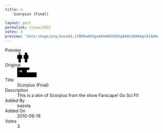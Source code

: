 ```yaml
---
title: >
    Scorpius (Final)

layout: post
permalink: /view/2923
votes: 3
preview: "data:image/png;base64,iVBORw0KGgoAAAANSUhEUgAAACUAAAAgCAIAAAAaMSbnAAAABnRSTlMA/wD/AP5AXyvrAAAAtElEQVRIie2USw7EIAiGYSKdA7X3P0Ev1JqMs2g0tFpGIuls+Fai4C+PiCl9IIP4ghbcR6AnPJwP1hy5cNOQ+kWzaFrrIaJgmuvNKSVuX8xxQr2FuBydKwtDsJ5PrpEHx2w+G3pywKhe04OIACDG+FP7TuMOnfc44UiliXCk8uE8nZ/3T0bbP6+njNfzzPW/JqKSVlmr/uv6Bh7+dH5/rec0vZtO+7713NUT7v1zPQ0+n7Z8ARzVmglgDwxLAAAAAElFTkSuQmCC"
---
```

<dl class="side-by-side">
<dt>Preview</dt>
<dd>
    <img class="preview" src="data:image/png;base64,iVBORw0KGgoAAAANSUhEUgAAACUAAAAgCAIAAAAaMSbnAAAABnRSTlMA/wD/AP5AXyvrAAAAtElEQVRIie2USw7EIAiGYSKdA7X3P0Ev1JqMs2g0tFpGIuls+Fai4C+PiCl9IIP4ghbcR6AnPJwP1hy5cNOQ+kWzaFrrIaJgmuvNKSVuX8xxQr2FuBydKwtDsJ5PrpEHx2w+G3pywKhe04OIACDG+FP7TuMOnfc44UiliXCk8uE8nZ/3T0bbP6+njNfzzPW/JqKSVlmr/uv6Bh7+dH5/rec0vZtO+7713NUT7v1zPQ0+n7Z8ARzVmglgDwxLAAAAAElFTkSuQmCC">
</dd>
<dt>Original</dt>
<dd>
    <img class="preview" src="data:image/png;base64,iVBORw0KGgoAAAANSUhEUgAAAEAAAAAgCAYAAACinX6EAAAA0klEQVR42u2YUQrDIBBE/RH88/536p22NGKYLqYqNHXtjjAoEsF5OCsmhBBkVDHGQzNrvqDbGwEQwIDpKxEAI0AAfgAs0t8DWN7OzaSUDuGcyOPUp7mr9dsAwI3juBiVBoD3OVyTc94LQN38qxdlqJrUALCvhvEETECwBQDHxaR0T0ALwEQUrEegNMy+Hm8fgZEihoVPFz80PmneFgD316BTEQABuAegX3itF9/IN0ZejwTwUwC9P0ar1QVg3cDtABgBAnBeA3gCvAPgLcAI+AbwBIvaqUgYfmNfAAAAAElFTkSuQmCC">
</dd>
<dt>Title</dt>
<dd>Scorpius (Final)</dd>
<dt>Description</dt>
<dd>This is a skin of Scorpius from the show Farscape! Go Sci FI!</dd>
<dt>Added By</dt>
<dd>bazola</dd>
<dt>Added On</dt>
<dd>2010-09-19</dd>
<dt>Votes</dt>
<dd>3</dd>
</dl>
